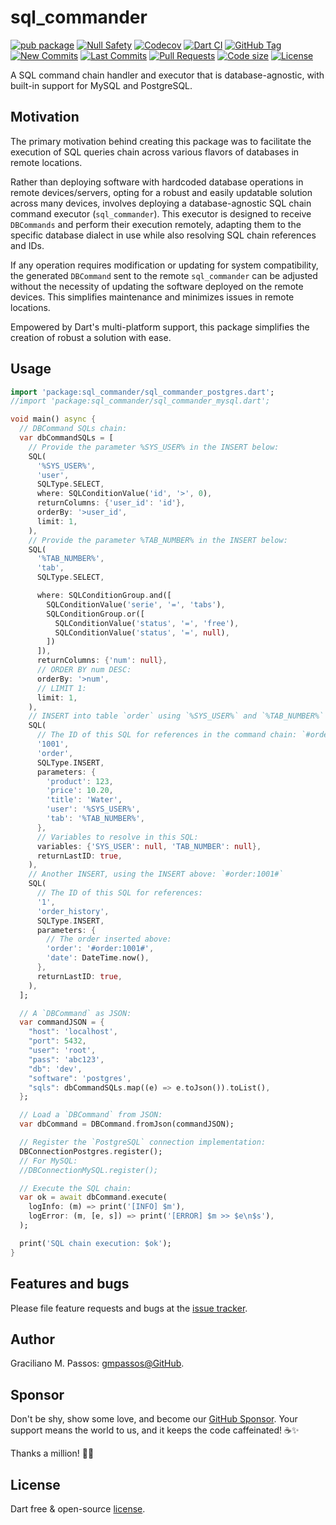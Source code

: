 # sql_commander

[![pub package](https://img.shields.io/pub/v/sql_commander.svg?logo=dart&logoColor=00b9fc)](https://pub.dartlang.org/packages/sql_commander)
[![Null Safety](https://img.shields.io/badge/null-safety-brightgreen)](https://dart.dev/null-safety)
[![Codecov](https://img.shields.io/codecov/c/github/gmpassos/sql_commander)](https://app.codecov.io/gh/gmpassos/sql_commander)
[![Dart CI](https://github.com/gmpassos/sql_commander/actions/workflows/dart.yml/badge.svg?branch=master)](https://github.com/gmpassos/sql_commander/actions/workflows/dart.yml)
[![GitHub Tag](https://img.shields.io/github/v/tag/gmpassos/sql_commander?logo=git&logoColor=white)](https://github.com/gmpassos/sql_commander/releases)
[![New Commits](https://img.shields.io/github/commits-since/gmpassos/sql_commander/latest?logo=git&logoColor=white)](https://github.com/gmpassos/sql_commander/network)
[![Last Commits](https://img.shields.io/github/last-commit/gmpassos/sql_commander?logo=git&logoColor=white)](https://github.com/gmpassos/sql_commander/commits/master)
[![Pull Requests](https://img.shields.io/github/issues-pr/gmpassos/sql_commander?logo=github&logoColor=white)](https://github.com/gmpassos/sql_commander/pulls)
[![Code size](https://img.shields.io/github/languages/code-size/gmpassos/sql_commander?logo=github&logoColor=white)](https://github.com/gmpassos/sql_commander)
[![License](https://img.shields.io/github/license/gmpassos/sql_commander?logo=open-source-initiative&logoColor=green)](https://github.com/gmpassos/sql_commander/blob/master/LICENSE)

A SQL command chain handler and executor that is database-agnostic, with built-in support for MySQL and PostgreSQL.

## Motivation

The primary motivation behind creating this package was to facilitate the execution of SQL queries chain across various
flavors of databases in remote locations.

Rather than deploying software with hardcoded database operations in remote
devices/servers, opting for a robust and easily updatable solution across many devices, involves deploying a
database-agnostic SQL chain command executor (`sql_commander`). This executor is designed to receive `DBCommands` and
perform their execution remotely, adapting them to the specific database dialect in use while also resolving SQL chain
references and IDs.

If any operation requires modification or updating for system compatibility, the generated `DBCommand` sent to the
remote `sql_commander` can be adjusted without the necessity of updating the software deployed on the remote devices.
This simplifies maintenance and minimizes issues in remote locations.

Empowered by Dart's multi-platform support, this package simplifies the creation of robust a solution with ease.

## Usage

```dart
import 'package:sql_commander/sql_commander_postgres.dart';
//import 'package:sql_commander/sql_commander_mysql.dart';

void main() async {
  // DBCommand SQLs chain:
  var dbCommandSQLs = [
    // Provide the parameter %SYS_USER% in the INSERT below:
    SQL(
      '%SYS_USER%',
      'user',
      SQLType.SELECT,
      where: SQLConditionValue('id', '>', 0),
      returnColumns: {'user_id': 'id'},
      orderBy: '>user_id',
      limit: 1,
    ),
    // Provide the parameter %TAB_NUMBER% in the INSERT below:
    SQL(
      '%TAB_NUMBER%',
      'tab',
      SQLType.SELECT,

      where: SQLConditionGroup.and([
        SQLConditionValue('serie', '=', 'tabs'),
        SQLConditionGroup.or([
          SQLConditionValue('status', '=', 'free'),
          SQLConditionValue('status', '=', null),
        ])
      ]),
      returnColumns: {'num': null},
      // ORDER BY num DESC:
      orderBy: '>num',
      // LIMIT 1:
      limit: 1,
    ),
    // INSERT into table `order` using `%SYS_USER%` and `%TAB_NUMBER%` as parameters:
    SQL(
      // The ID of this SQL for references in the command chain: `#order:1001#`
      '1001',
      'order',
      SQLType.INSERT,
      parameters: {
        'product': 123,
        'price': 10.20,
        'title': 'Water',
        'user': '%SYS_USER%',
        'tab': '%TAB_NUMBER%',
      },
      // Variables to resolve in this SQL:
      variables: {'SYS_USER': null, 'TAB_NUMBER': null},
      returnLastID: true,
    ),
    // Another INSERT, using the INSERT above: `#order:1001#`
    SQL(
      // The ID of this SQL for references:
      '1',
      'order_history',
      SQLType.INSERT,
      parameters: {
        // The order inserted above:
        'order': '#order:1001#',
        'date': DateTime.now(),
      },
      returnLastID: true,
    ),
  ];

  // A `DBCommand` as JSON:
  var commandJSON = {
    "host": 'localhost',
    "port": 5432,
    "user": 'root',
    "pass": 'abc123',
    "db": 'dev',
    "software": 'postgres',
    "sqls": dbCommandSQLs.map((e) => e.toJson()).toList(),
  };

  // Load a `DBCommand` from JSON:
  var dbCommand = DBCommand.fromJson(commandJSON);

  // Register the `PostgreSQL` connection implementation:
  DBConnectionPostgres.register();
  // For MySQL:
  //DBConnectionMySQL.register();

  // Execute the SQL chain:
  var ok = await dbCommand.execute(
    logInfo: (m) => print('[INFO] $m'),
    logError: (m, [e, s]) => print('[ERROR] $m >> $e\n$s'),
  );

  print('SQL chain execution: $ok');
}
```
## Features and bugs

Please file feature requests and bugs at the [issue tracker][tracker].

[tracker]: https://github.com/gmpassos/sql_commander/issues

## Author

Graciliano M. Passos: [gmpassos@GitHub][github].

[github]: https://github.com/gmpassos

## Sponsor

Don't be shy, show some love, and become our [GitHub Sponsor][github_sponsors].
Your support means the world to us, and it keeps the code caffeinated! ☕✨

Thanks a million! 🚀😄

[github_sponsors]: https://github.com/sponsors/gmpassos

## License

Dart free & open-source [license](https://github.com/dart-lang/stagehand/blob/master/LICENSE).
